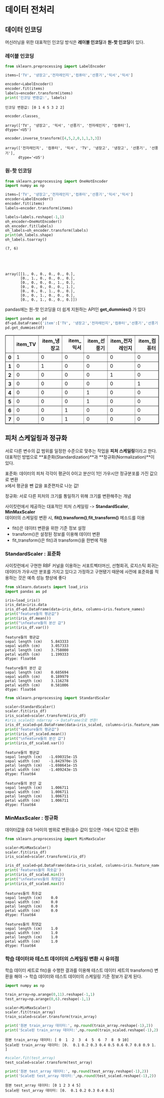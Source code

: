 # 데이터 전처리

## 데이터 인코딩

머신러닝을 위한 대표적인 인코딩 방식은 **레이블 인코딩**과 **원-핫 인코딩**이 있다. 

### 레이블 인코딩


```python
from sklearn.preprocessing import LabelEncoder

items=['TV', '냉장고','전자레인지','컴퓨터','선풍기','믹서','믹서']

encoder=LabelEncoder()
encoder.fit(items)
labels=encoder.transform(items)
print('인코딩 변환값:', labels)
```

    인코딩 변환값: [0 1 4 5 3 2 2]
    


```python
encoder.classes_
```




    array(['TV', '냉장고', '믹서', '선풍기', '전자레인지', '컴퓨터'], dtype='<U5')




```python
encoder.inverse_transform([4,5,2,0,1,1,3,3])
```




    array(['전자레인지', '컴퓨터', '믹서', 'TV', '냉장고', '냉장고', '선풍기', '선풍기'],
          dtype='<U5')



### 원-핫 인코딩


```python
from sklearn.preprocessing import OneHotEncoder
import numpy as np

items=['TV', '냉장고','전자레인지','컴퓨터','선풍기','믹서','믹서']
encoder=LabelEncoder()
encoder.fit(items)
labels=encoder.transform(items)

labels=labels.reshape(-1,1)
oh_encoder=OneHotEncoder()
oh_encoder.fit(labels)
oh_labels=oh_encoder.transform(labels)
print(oh_labels.shape)
oh_labels.toarray()
```

    (7, 6)
    




    array([[1., 0., 0., 0., 0., 0.],
           [0., 1., 0., 0., 0., 0.],
           [0., 0., 0., 0., 1., 0.],
           [0., 0., 0., 0., 0., 1.],
           [0., 0., 0., 1., 0., 0.],
           [0., 0., 1., 0., 0., 0.],
           [0., 0., 1., 0., 0., 0.]])



pandas에는 원-핫 인코딩을 더 쉽게 지원하는 API인 **get_dummies()** 가 있다


```python
import pandas as pd
df=pd.DataFrame({'item':['TV', '냉장고','전자레인지','컴퓨터','선풍기','선풍기','믹서','믹서']})
pd.get_dummies(df)
```




<div>
<style scoped>
    .dataframe tbody tr th:only-of-type {
        vertical-align: middle;
    }

    .dataframe tbody tr th {
        vertical-align: top;
    }

    .dataframe thead th {
        text-align: right;
    }
</style>
<table border="1" class="dataframe">
  <thead>
    <tr style="text-align: right;">
      <th></th>
      <th>item_TV</th>
      <th>item_냉장고</th>
      <th>item_믹서</th>
      <th>item_선풍기</th>
      <th>item_전자레인지</th>
      <th>item_컴퓨터</th>
    </tr>
  </thead>
  <tbody>
    <tr>
      <th>0</th>
      <td>1</td>
      <td>0</td>
      <td>0</td>
      <td>0</td>
      <td>0</td>
      <td>0</td>
    </tr>
    <tr>
      <th>1</th>
      <td>0</td>
      <td>1</td>
      <td>0</td>
      <td>0</td>
      <td>0</td>
      <td>0</td>
    </tr>
    <tr>
      <th>2</th>
      <td>0</td>
      <td>0</td>
      <td>0</td>
      <td>0</td>
      <td>1</td>
      <td>0</td>
    </tr>
    <tr>
      <th>3</th>
      <td>0</td>
      <td>0</td>
      <td>0</td>
      <td>0</td>
      <td>0</td>
      <td>1</td>
    </tr>
    <tr>
      <th>4</th>
      <td>0</td>
      <td>0</td>
      <td>0</td>
      <td>1</td>
      <td>0</td>
      <td>0</td>
    </tr>
    <tr>
      <th>5</th>
      <td>0</td>
      <td>0</td>
      <td>0</td>
      <td>1</td>
      <td>0</td>
      <td>0</td>
    </tr>
    <tr>
      <th>6</th>
      <td>0</td>
      <td>0</td>
      <td>1</td>
      <td>0</td>
      <td>0</td>
      <td>0</td>
    </tr>
    <tr>
      <th>7</th>
      <td>0</td>
      <td>0</td>
      <td>1</td>
      <td>0</td>
      <td>0</td>
      <td>0</td>
    </tr>
  </tbody>
</table>
</div>



## 피처 스케일링과 정규화

서로 다른 변수의 값 범위를 일정한 수준으로 맞추는 작업을 **피처 스케일링**이라고 한다.<br/>
대표적인 방법으로 **표준화(Standardization)**과 **정규화(Normalization)**이 있다.

표준화: 데이터의 피처 각각이 평균이 0이고 분산이 1인 가우시안 정규분포를 가진 값으로 변환<br/>
x에서 평균을 뺀 값을 표준편차로 나눈 값!

정규화: 서로 다른 피처의 크기를 통일하기 위해 크기를 변환해주는 개념

사이킷런에서 제공하는 대표적인 피처 스케일링 -> **StandardScaler**, **MinMaxScaler**<br/>
데이터의 스케일링 변환 시, **fit()**,**transform()**,**fit_transform()** 메소드를 이용
* fit()은 데이터 변환을 위한 기준 정보 설정
* transform()은 설정된 정보를 이용해 데이터 변환
* fit_transform()은 fit()과 transform()을 한번에 적용

### StandardScaler : 표준화

사이킷런에서 구현한 RBF 커널을 이용하는 서포트벡터머신, 선형회귀, 로지스틱 회귀는 데이터가 가우시안 분포를 가지고 있다고 가정하고 구현됐기 때문에 사전에 표준화를 적용하는 것은 예측 성능 향상에 좋다


```python
from sklearn.datasets import load_iris
import pandas as pd

iris=load_iris()
iris_data=iris.data
iris_df=pd.DataFrame(data=iris_data, columns=iris.feature_names)
print("feature들의 평균값")
print(iris_df.mean())
print("\nfeature들의 분산 값")
print(iris_df.var())
```

    feature들의 평균값
    sepal length (cm)    5.843333
    sepal width (cm)     3.057333
    petal length (cm)    3.758000
    petal width (cm)     1.199333
    dtype: float64
    
    feature들의 분산 값
    sepal length (cm)    0.685694
    sepal width (cm)     0.189979
    petal length (cm)    3.116278
    petal width (cm)     0.581006
    dtype: float64
    


```python
from sklearn.preprocessing import StandardScaler

scaler=StandardScaler()
scaler.fit(iris_df)
iris_scaled=scaler.transform(iris_df)
#iris_scaled는 ndarray -> DataFrame으로 변환!
iris_df_scaled=pd.DataFrame(data=iris_scaled, columns=iris.feature_names)
print("feature들의 평균값")
print(iris_df_scaled.mean())
print("\nfeature들의 분산 값")
print(iris_df_scaled.var())
```

    feature들의 평균값
    sepal length (cm)   -1.690315e-15
    sepal width (cm)    -1.842970e-15
    petal length (cm)   -1.698641e-15
    petal width (cm)    -1.409243e-15
    dtype: float64
    
    feature들의 분산 값
    sepal length (cm)    1.006711
    sepal width (cm)     1.006711
    petal length (cm)    1.006711
    petal width (cm)     1.006711
    dtype: float64
    

### MinMaxScaler : 정규화

데이터값을 0과 1사이의 범위로 변환(음수 값이 있으면 -1에서 1값으로 변환)


```python
from sklearn.preprocessing import MinMaxScaler

scaler=MinMaxScaler()
scaler.fit(iris_df)
iris_scaled=scaler.transform(iris_df)

iris_df_scaled=pd.DataFrame(data=iris_scaled, columns=iris.feature_names)
print('features들의 최솟값')
print(iris_df_scaled.min())
print("\nfeatures들의 최댓값")
print(iris_df_scaled.max())
```

    features들의 최솟값
    sepal length (cm)    0.0
    sepal width (cm)     0.0
    petal length (cm)    0.0
    petal width (cm)     0.0
    dtype: float64
    
    features들의 최댓값
    sepal length (cm)    1.0
    sepal width (cm)     1.0
    petal length (cm)    1.0
    petal width (cm)     1.0
    dtype: float64
    

### 학습 데이터와 테스트 데이터의 스케일링 변환 시 유의점

학습 데이터 세트로 fit()을 수행한 결과를 이용해 테스트 데이터 세트의 transform() 변환을 해야 -> 학습 데이터와 테스트 데이터의 스케일링 기준 정보가 같게 된다. 


```python
import numpy as np

train_array=np.arange(0,11).reshape(-1,1)
test_array=np.arange(0,6).reshape(-1,1)

scaler=MinMaxScaler()
scaler.fit(train_array)
train_scaled=scaler.transform(train_array)

print('원본 train_array 데이터:', np.round(train_array.reshape(-1),2))
print('Scale된 train_array 데이터:',np.round(train_scaled.reshape(-1),2))
```

    원본 train_array 데이터: [ 0  1  2  3  4  5  6  7  8  9 10]
    Scale된 train_array 데이터: [0.  0.1 0.2 0.3 0.4 0.5 0.6 0.7 0.8 0.9 1. ]
    


```python
#scaler.fit(test_array)
test_scaled=scaler.transform(test_array)

print('원본 test_array 데이터:', np.round(test_array.reshape(-1),2))
print('Scale된 test_array 데이터:',np.round(test_scaled.reshape(-1),2))
```

    원본 test_array 데이터: [0 1 2 3 4 5]
    Scale된 test_array 데이터: [0.  0.1 0.2 0.3 0.4 0.5]
    
